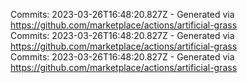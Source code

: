 Commits: 2023-03-26T16:48:20.827Z - Generated via https://github.com/marketplace/actions/artificial-grass
<br>
Commits: 2023-03-26T16:48:20.827Z - Generated via https://github.com/marketplace/actions/artificial-grass
<br>
Commits: 2023-03-26T16:48:20.827Z - Generated via https://github.com/marketplace/actions/artificial-grass
<br>
